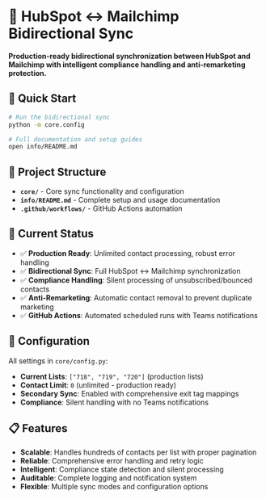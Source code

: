 # 🎯 HubSpot ↔ Mailchimp Bidirectional Sync

**Production-ready bidirectional synchronization between HubSpot and Mailchimp with intelligent compliance handling and anti-remarketing protection.**

## 🚀 Quick Start

```bash
# Run the bidirectional sync
python -m core.config

# Full documentation and setup guides
open info/README.md
```

## 📁 Project Structure

- **`core/`** - Core sync functionality and configuration
- **`info/README.md`** - Complete setup and usage documentation  
- **`.github/workflows/`** - GitHub Actions automation

## 🎯 Current Status

- ✅ **Production Ready**: Unlimited contact processing, robust error handling
- ✅ **Bidirectional Sync**: Full HubSpot ↔ Mailchimp synchronization
- ✅ **Compliance Handling**: Silent processing of unsubscribed/bounced contacts
- ✅ **Anti-Remarketing**: Automatic contact removal to prevent duplicate marketing
- ✅ **GitHub Actions**: Automated scheduled runs with Teams notifications

## 🔧 Configuration

All settings in `core/config.py`:
- **Current Lists**: `["718", "719", "720"]` (production lists)
- **Contact Limit**: `0` (unlimited - production ready)
- **Secondary Sync**: Enabled with comprehensive exit tag mappings
- **Compliance**: Silent handling with no Teams notifications

## 📋 Features

- **Scalable**: Handles hundreds of contacts per list with proper pagination
- **Reliable**: Comprehensive error handling and retry logic
- **Intelligent**: Compliance state detection and silent processing
- **Auditable**: Complete logging and notification system
- **Flexible**: Multiple sync modes and configuration options
